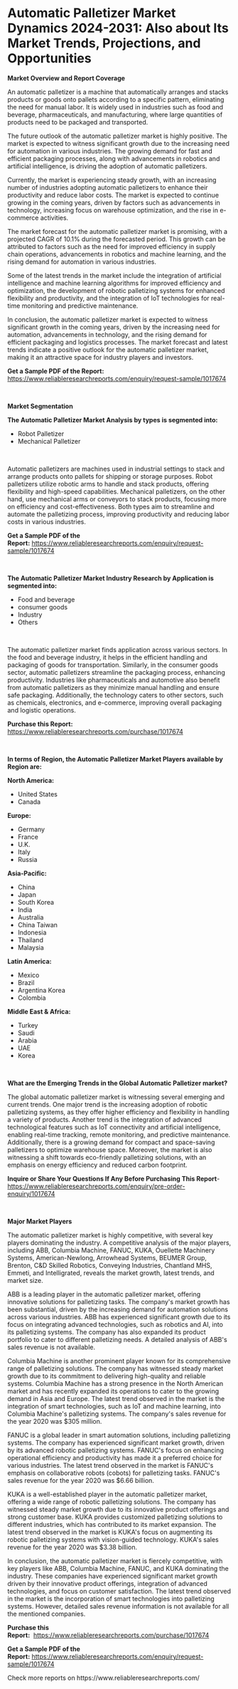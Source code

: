 <p><h1>Automatic Palletizer Market Dynamics 2024-2031: Also about Its Market Trends, Projections, and Opportunities</h1></p><p><strong>Market Overview and Report Coverage</strong></p>
<p><p>An automatic palletizer is a machine that automatically arranges and stacks products or goods onto pallets according to a specific pattern, eliminating the need for manual labor. It is widely used in industries such as food and beverage, pharmaceuticals, and manufacturing, where large quantities of products need to be packaged and transported.</p><p>The future outlook of the automatic palletizer market is highly positive. The market is expected to witness significant growth due to the increasing need for automation in various industries. The growing demand for fast and efficient packaging processes, along with advancements in robotics and artificial intelligence, is driving the adoption of automatic palletizers.</p><p>Currently, the market is experiencing steady growth, with an increasing number of industries adopting automatic palletizers to enhance their productivity and reduce labor costs. The market is expected to continue growing in the coming years, driven by factors such as advancements in technology, increasing focus on warehouse optimization, and the rise in e-commerce activities.</p><p>The market forecast for the automatic palletizer market is promising, with a projected CAGR of 10.1% during the forecasted period. This growth can be attributed to factors such as the need for improved efficiency in supply chain operations, advancements in robotics and machine learning, and the rising demand for automation in various industries.</p><p>Some of the latest trends in the market include the integration of artificial intelligence and machine learning algorithms for improved efficiency and optimization, the development of robotic palletizing systems for enhanced flexibility and productivity, and the integration of IoT technologies for real-time monitoring and predictive maintenance.</p><p>In conclusion, the automatic palletizer market is expected to witness significant growth in the coming years, driven by the increasing need for automation, advancements in technology, and the rising demand for efficient packaging and logistics processes. The market forecast and latest trends indicate a positive outlook for the automatic palletizer market, making it an attractive space for industry players and investors.</p></p>
<p><strong>Get a Sample PDF of the Report:</strong> <a href="https://www.reliableresearchreports.com/enquiry/request-sample/1017674">https://www.reliableresearchreports.com/enquiry/request-sample/1017674</a></p>
<p>&nbsp;</p>
<p><strong>Market Segmentation</strong></p>
<p><strong>The Automatic Palletizer Market Analysis by types is segmented into:</strong></p>
<p><ul><li>Robot Palletizer</li><li>Mechanical Palletizer</li></ul></p>
<p>&nbsp;</p>
<p><p>Automatic palletizers are machines used in industrial settings to stack and arrange products onto pallets for shipping or storage purposes. Robot palletizers utilize robotic arms to handle and stack products, offering flexibility and high-speed capabilities. Mechanical palletizers, on the other hand, use mechanical arms or conveyors to stack products, focusing more on efficiency and cost-effectiveness. Both types aim to streamline and automate the palletizing process, improving productivity and reducing labor costs in various industries.</p></p>
<p><strong>Get a Sample PDF of the Report:</strong>&nbsp;<a href="https://www.reliableresearchreports.com/enquiry/request-sample/1017674">https://www.reliableresearchreports.com/enquiry/request-sample/1017674</a></p>
<p>&nbsp;</p>
<p><strong>The Automatic Palletizer Market Industry Research by Application is segmented into:</strong></p>
<p><ul><li>Food and beverage</li><li>consumer goods</li><li>Industry</li><li>Others</li></ul></p>
<p>&nbsp;</p>
<p><p>The automatic palletizer market finds application across various sectors. In the food and beverage industry, it helps in the efficient handling and packaging of goods for transportation. Similarly, in the consumer goods sector, automatic palletizers streamline the packaging process, enhancing productivity. Industries like pharmaceuticals and automotive also benefit from automatic palletizers as they minimize manual handling and ensure safe packaging. Additionally, the technology caters to other sectors, such as chemicals, electronics, and e-commerce, improving overall packaging and logistic operations.</p></p>
<p><strong>Purchase this Report:</strong>&nbsp; <a href="https://www.reliableresearchreports.com/purchase/1017674">https://www.reliableresearchreports.com/purchase/1017674</a></p>
<p>&nbsp;</p>
<p><strong>In terms of Region, the Automatic Palletizer Market Players available by Region are:</strong></p>
<p>
    <p> <strong> North America: </strong>
        <ul>
            <li>United States</li>
            <li>Canada</li>
        </ul>
        </p> 
    <p> <strong> Europe: </strong>
        <ul>
            <li>Germany</li>
            <li>France</li>
            <li>U.K.</li>
            <li>Italy</li>
            <li>Russia</li>
        </ul>
        </p> 
    <p> <strong> Asia-Pacific: </strong>
        <ul>
            <li>China</li>
            <li>Japan</li>
            <li>South Korea</li>
            <li>India</li>
            <li>Australia</li>
            <li>China Taiwan</li>
            <li>Indonesia</li>
            <li>Thailand</li>
            <li>Malaysia</li>
        </ul>
        </p> 
    <p> <strong> Latin America: </strong>
        <ul>
            <li>Mexico</li>
            <li>Brazil</li>
            <li>Argentina Korea</li>
            <li>Colombia</li>
        </ul>
        </p> 
    <p> <strong> Middle East & Africa: </strong>
        <ul>
            <li>Turkey</li>
            <li>Saudi</li>
            <li>Arabia</li>
            <li>UAE</li>
            <li>Korea</li>
        </ul>
    </p>
    </p>
<p>&nbsp;</p>
<p><strong>What are the Emerging Trends in the Global Automatic Palletizer market?</strong></p>
<p><p>The global automatic palletizer market is witnessing several emerging and current trends. One major trend is the increasing adoption of robotic palletizing systems, as they offer higher efficiency and flexibility in handling a variety of products. Another trend is the integration of advanced technological features such as IoT connectivity and artificial intelligence, enabling real-time tracking, remote monitoring, and predictive maintenance. Additionally, there is a growing demand for compact and space-saving palletizers to optimize warehouse space. Moreover, the market is also witnessing a shift towards eco-friendly palletizing solutions, with an emphasis on energy efficiency and reduced carbon footprint.</p></p>
<p><strong>Inquire or Share Your Questions If Any Before Purchasing This Report</strong>- <a href="https://www.reliableresearchreports.com/enquiry/pre-order-enquiry/1017674">https://www.reliableresearchreports.com/enquiry/pre-order-enquiry/1017674</a></p>
<p>&nbsp;</p>
<p><strong>Major Market Players</strong></p>
<p><p>The automatic palletizer market is highly competitive, with several key players dominating the industry. A competitive analysis of the major players, including ABB, Columbia Machine, FANUC, KUKA, Ouellette Machinery Systems, American-Newlong, Arrowhead Systems, BEUMER Group, Brenton, C&D Skilled Robotics, Conveying Industries, Chantland MHS, Emmeti, and Intelligrated, reveals the market growth, latest trends, and market size.</p><p>ABB is a leading player in the automatic palletizer market, offering innovative solutions for palletizing tasks. The company's market growth has been substantial, driven by the increasing demand for automation solutions across various industries. ABB has experienced significant growth due to its focus on integrating advanced technologies, such as robotics and AI, into its palletizing systems. The company has also expanded its product portfolio to cater to different palletizing needs. A detailed analysis of ABB's sales revenue is not available.</p><p>Columbia Machine is another prominent player known for its comprehensive range of palletizing solutions. The company has witnessed steady market growth due to its commitment to delivering high-quality and reliable systems. Columbia Machine has a strong presence in the North American market and has recently expanded its operations to cater to the growing demand in Asia and Europe. The latest trend observed in the market is the integration of smart technologies, such as IoT and machine learning, into Columbia Machine's palletizing systems. The company's sales revenue for the year 2020 was $305 million.</p><p>FANUC is a global leader in smart automation solutions, including palletizing systems. The company has experienced significant market growth, driven by its advanced robotic palletizing systems. FANUC's focus on enhancing operational efficiency and productivity has made it a preferred choice for various industries. The latest trend observed in the market is FANUC's emphasis on collaborative robots (cobots) for palletizing tasks. FANUC's sales revenue for the year 2020 was $6.66 billion.</p><p>KUKA is a well-established player in the automatic palletizer market, offering a wide range of robotic palletizing solutions. The company has witnessed steady market growth due to its innovative product offerings and strong customer base. KUKA provides customized palletizing solutions to different industries, which has contributed to its market expansion. The latest trend observed in the market is KUKA's focus on augmenting its robotic palletizing systems with vision-guided technology. KUKA's sales revenue for the year 2020 was $3.38 billion.</p><p>In conclusion, the automatic palletizer market is fiercely competitive, with key players like ABB, Columbia Machine, FANUC, and KUKA dominating the industry. These companies have experienced significant market growth driven by their innovative product offerings, integration of advanced technologies, and focus on customer satisfaction. The latest trend observed in the market is the incorporation of smart technologies into palletizing systems. However, detailed sales revenue information is not available for all the mentioned companies.</p></p>
<p><strong>Purchase this Report:</strong>&nbsp;&nbsp;<a href="https://www.reliableresearchreports.com/purchase/1017674">https://www.reliableresearchreports.com/purchase/1017674</a></p>
<p></p>
<p><strong>Get a Sample PDF of the Report:</strong>&nbsp;<a href="https://www.reliableresearchreports.com/enquiry/request-sample/1017674">https://www.reliableresearchreports.com/enquiry/request-sample/1017674</a></p>
<p>Check more reports on https://www.reliableresearchreports.com/</p>